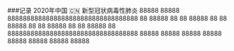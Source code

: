 ###记录
2020年中国    🇨🇳     新型冠状病毒性肺炎
              88888
              88888
8888888888888888888888888888888888
88            88888             88
88            88888             88
88            88888             88
88            88888             88
88            88888             88
8888888888888888888888888888888888
              88888
              88888
              88888
              88888
              88888
              88888
              88888
              88888
